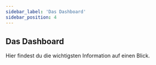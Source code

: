 ```yaml
---
sidebar_label: 'Das Dashboard'
sidebar_position: 4
---
```


## Das Dashboard

Hier findest du die wichtigsten Information auf einen Blick. 